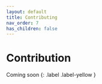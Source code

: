 ```yaml
---
layout: default
title: Contributing
nav_order: 7
has_children: false
---
```


# Contribution

Coming soon
{: .label .label-yellow }